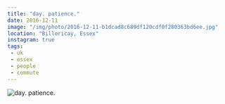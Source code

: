 ```yaml
---
title: "day. patience."
date: 2016-12-11
image: "/img/photo/2016-12-11-b1dcad8c689df120cdf0f280363bd6ee.jpg"
location: "Billericay, Essex"
instagram: true
tags:
 - uk
 - essex
 - people
 - commute
---
```


![day. patience.](/img/photo/2016-12-11-b1dcad8c689df120cdf0f280363bd6ee.jpg)

